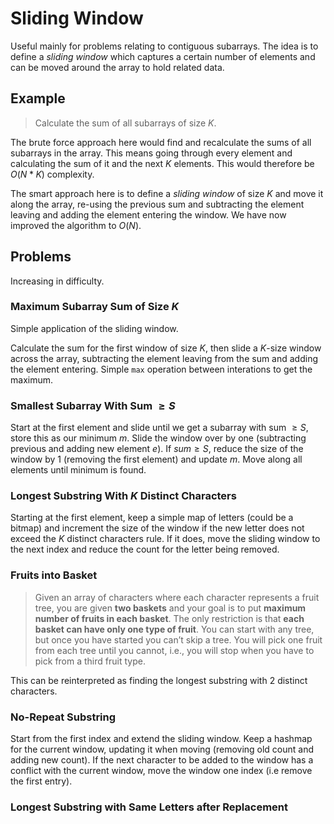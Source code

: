 # Sliding Window
Useful mainly for problems relating to contiguous subarrays. The idea is to define a *sliding window* which captures a certain number of elements and can be moved around the array to hold related data.

## Example
> Calculate the sum of all subarrays of size $K$.

The brute force approach here would find and recalculate the sums of all subarrays in the array. This means going through every element and calculating the sum of it and the next $K$ elements. This would therefore be $O(N*K)$ complexity.

The smart approach here is to define a *sliding window* of size $K$ and move it along the array, re-using the previous sum and subtracting the element leaving and adding the element entering the window. We have now improved the algorithm to $O(N)$.


## Problems
Increasing in difficulty.

### Maximum Subarray Sum of Size $K$
Simple application of the sliding window.

Calculate the sum for the first window of size $K$, then slide a $K$-size window across the array, subtracting the element leaving from the sum and adding the element entering. Simple `max` operation between interations to get the maximum.

### Smallest Subarray With Sum $\geq S$
Start at the first element and slide until we get a subarray with sum $\geq S$, store this as our minimum $m$. Slide the window over by one (subtracting previous and adding new element $e$). If $sum \geq S$, reduce the size of the window by 1 (removing the first element) and update $m$. Move along all elements until minimum is found. 


### Longest Substring With $K$ Distinct Characters
Starting at the first element, keep a simple map of letters (could be a bitmap) and increment the size of the window if the new letter does not exceed the $K$ distinct characters rule. If it does, move the sliding window to the next index and reduce the count for the letter being removed.

### Fruits into Basket
> Given an array of characters where each character represents a fruit tree, you are given **two baskets** and your goal is to put **maximum number of fruits in each basket**. The only restriction is that **each basket can have only one type of fruit**.
> You can start with any tree, but once you have started you can’t skip a tree. You will pick one fruit from each tree until you cannot, i.e., you will stop when you have to pick from a third fruit type.

This can be reinterpreted as finding the longest substring with 2 distinct characters.

### No-Repeat Substring
Start from the first index and extend the sliding window. Keep a hashmap for the current window, updating it when moving (removing old count and adding new count). If the next character to be added to the window has a conflict with the current window, move the window one index (i.e remove the first entry).

### Longest Substring with Same Letters after Replacement

